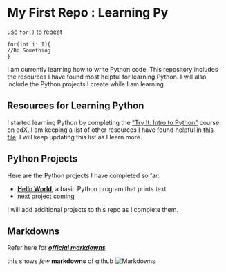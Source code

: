 

# My First Repo : Learning Py
use `for()` to repeat
```
for(int i: I){
//Do Something
}
```

I am currently learning how to write Python code. This repository includes the resources I have found most helpful for learning Python. I will also include the Python projects I create while I am learning
## Resources for Learning Python
I started learning Python by completing the ["Try It: Intro to Python"](https://www.edx.org/course/intro-python) course on edX. I am keeping a list of other resources I have found helpful in [this file](my-first-repo/python_coding_resources.md). I will keep updating this list as I learn more.
## Python Projects
Here are the Python projects I have completed so far:

* **[Hello World](my-first-repo/hello_world)**, a basic Python program that prints text
* next project coming

I will add additional projects to this repo as I complete them.

Markdowns
---
Refer here for _**[official markdowns](https://docs.github.com/en/get-started/writing-on-github/getting-started-with-writing-and-formatting-on-github/basic-writing-and-formatting-syntax)**_     

this shows _few_ **markdowns** of github
![Markdowns](https://open-learning-exchange.github.io/pages/vi/images/vi-markdown-syntax.png)
